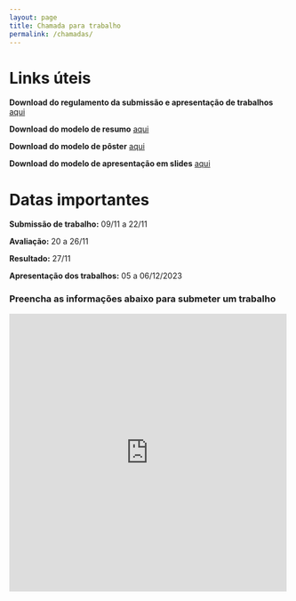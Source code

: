 ```yaml
---
layout: page
title: Chamada para trabalho
permalink: /chamadas/
---
```


# Links úteis

**Download do regulamento da submissão e apresentação de trabalhos** <a href="https://drive.google.com/uc?export=download&id=1AJr9N_S4H6DAynBq4KJ7YlYyRGAF5NFQ">aqui</a><br>

**Download do modelo de resumo** <a href="https://drive.google.com/uc?export=download&id=1fDpQb4NqI0W6Bt_BuBjsc8o9eFQqcNqZ">aqui</a><br>

**Download do modelo de pôster** <a href="https://drive.google.com/uc?export=download&id=1EBmzVJOorXth4tcCsWA417__hkm0HRR7">aqui</a><br>

**Download do modelo de apresentação em slides** <a href="https://drive.google.com/uc?export=download&id=1GJn8DzZo_Q3Hg836osWBDvfA78xF2f4o">aqui</a><br>


# Datas importantes
**Submissão de trabalho:** 09/11 a 22/11

**Avaliação:** 20 a 26/11

**Resultado:** 27/11

**Apresentação dos trabalhos:** 05 a 06/12/2023

### Preencha as informações abaixo para submeter um trabalho

<iframe frameborder="0" style="height:500px;width:99%;border:none;" src='https://forms.zohopublic.com/expotec2023mcifrn/form/Chamadadetrabalhos/formperma/SP28Otueko-SEqRRXtjDTmChc2IkYisIW6BSHe6OAi0'></iframe>
